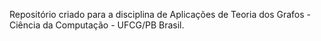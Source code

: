 Repositório criado para a disciplina de Aplicações de Teoria dos Grafos - Ciência da Computação - UFCG/PB Brasil.

